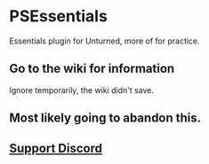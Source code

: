 # PSEssentials
Essentials plugin for Unturned, more of for practice.

## Go to the wiki for information
Ignore temporarily, the wiki didn't save.

## Most likely going to abandon this.

## [Support Discord](https://discord.gg/ydjYVJ2)
